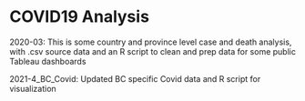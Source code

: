 # COVID19 Analysis

2020-03:  This is some country and province level case and death analysis, with .csv source data and an R script to clean and prep data for some public Tableau dashboards

2021-4_BC_Covid:  Updated BC specific Covid data and R script for visualization
